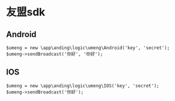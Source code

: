 # 友盟sdk

## Android

```
$umeng = new \app\anding\logic\umeng\Android('key', 'secret');
$umeng->sendBroadcast('你好', '你好');
```

## IOS
```
$umeng = new \app\anding\logic\umeng\IOS('key', 'secret');
$umeng->sendBroadcast('你好');
```